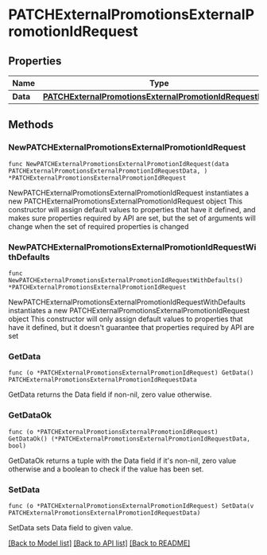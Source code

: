 # PATCHExternalPromotionsExternalPromotionIdRequest

## Properties

Name | Type | Description | Notes
------------ | ------------- | ------------- | -------------
**Data** | [**PATCHExternalPromotionsExternalPromotionIdRequestData**](PATCHExternalPromotionsExternalPromotionIdRequestData.md) |  | 

## Methods

### NewPATCHExternalPromotionsExternalPromotionIdRequest

`func NewPATCHExternalPromotionsExternalPromotionIdRequest(data PATCHExternalPromotionsExternalPromotionIdRequestData, ) *PATCHExternalPromotionsExternalPromotionIdRequest`

NewPATCHExternalPromotionsExternalPromotionIdRequest instantiates a new PATCHExternalPromotionsExternalPromotionIdRequest object
This constructor will assign default values to properties that have it defined,
and makes sure properties required by API are set, but the set of arguments
will change when the set of required properties is changed

### NewPATCHExternalPromotionsExternalPromotionIdRequestWithDefaults

`func NewPATCHExternalPromotionsExternalPromotionIdRequestWithDefaults() *PATCHExternalPromotionsExternalPromotionIdRequest`

NewPATCHExternalPromotionsExternalPromotionIdRequestWithDefaults instantiates a new PATCHExternalPromotionsExternalPromotionIdRequest object
This constructor will only assign default values to properties that have it defined,
but it doesn't guarantee that properties required by API are set

### GetData

`func (o *PATCHExternalPromotionsExternalPromotionIdRequest) GetData() PATCHExternalPromotionsExternalPromotionIdRequestData`

GetData returns the Data field if non-nil, zero value otherwise.

### GetDataOk

`func (o *PATCHExternalPromotionsExternalPromotionIdRequest) GetDataOk() (*PATCHExternalPromotionsExternalPromotionIdRequestData, bool)`

GetDataOk returns a tuple with the Data field if it's non-nil, zero value otherwise
and a boolean to check if the value has been set.

### SetData

`func (o *PATCHExternalPromotionsExternalPromotionIdRequest) SetData(v PATCHExternalPromotionsExternalPromotionIdRequestData)`

SetData sets Data field to given value.



[[Back to Model list]](../README.md#documentation-for-models) [[Back to API list]](../README.md#documentation-for-api-endpoints) [[Back to README]](../README.md)


